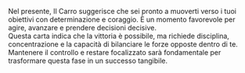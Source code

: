 Nel presente, Il Carro suggerisce che sei pronto a muoverti verso i tuoi obiettivi con determinazione e coraggio. È un momento favorevole per agire, avanzare e prendere decisioni decisive.  
Questa carta indica che la vittoria è possibile, ma richiede disciplina, concentrazione e la capacità di bilanciare le forze opposte dentro di te. Mantenere il controllo e restare focalizzato sarà fondamentale per trasformare questa fase in un successo tangibile.
